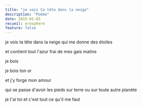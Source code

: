 ```yaml
---
title: "je vois ta tête dans la neige"
description: "Poème"
date: 2015-01-03
recueil: erosphere
feature: false
---
```


je vois ta tête dans la neige
qui me donne des étoiles

et contient tout l'azur frai
de mes gais matins

je bois

je bois ton or

et j'y forge mon amour

qui se passe d'avoir les pieds sur terre
ou sur toute autre planète

je t'ai toi
et c'est tout ce qu'il me faut
